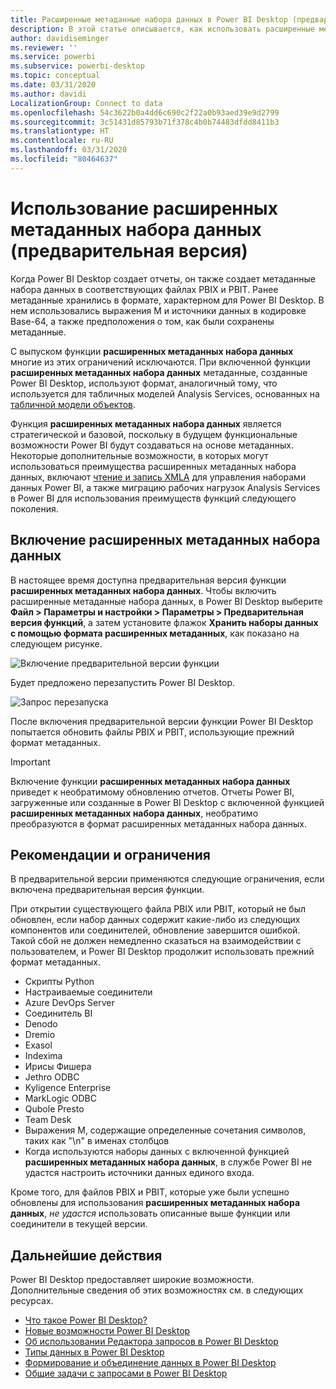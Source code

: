 ```yaml
---
title: Расширенные метаданные набора данных в Power BI Desktop (предварительная версия)
description: В этой статье описывается, как использовать расширенные метаданные набора данных в Power BI.
author: davidiseminger
ms.reviewer: ''
ms.service: powerbi
ms.subservice: powerbi-desktop
ms.topic: conceptual
ms.date: 03/31/2020
ms.author: davidi
LocalizationGroup: Connect to data
ms.openlocfilehash: 54c3622b0a4dd6c690c2f22a0b93aed39e9d2799
ms.sourcegitcommit: 3c51431d85793b71f378c4b0b74483dfdd8411b3
ms.translationtype: HT
ms.contentlocale: ru-RU
ms.lasthandoff: 03/31/2020
ms.locfileid: "80464637"
---
```

# <a name="using-enhanced-dataset-metadata-preview"></a>Использование расширенных метаданных набора данных (предварительная версия)

Когда Power BI Desktop создает отчеты, он также создает метаданные набора данных в соответствующих файлах PBIX и PBIT. Ранее метаданные хранились в формате, характерном для Power BI Desktop. В нем использовались выражения M и источники данных в кодировке Base-64, а также предположения о том, как были сохранены метаданные.

С выпуском функции **расширенных метаданных набора данных** многие из этих ограничений исключаются. При включенной функции **расширенных метаданных набора данных** метаданные, созданные Power BI Desktop, используют формат, аналогичный тому, что используется для табличных моделей Analysis Services, основанных на [табличной модели объектов](https://docs.microsoft.com/bi-reference/tom/introduction-to-the-tabular-object-model-tom-in-analysis-services-amo).


Функция **расширенных метаданных набора данных** является стратегической и базовой, поскольку в будущем функциональные возможности Power BI будут создаваться на основе метаданных. Некоторые дополнительные возможности, в которых могут использоваться преимущества расширенных метаданных набора данных, включают [чтение и запись XMLA](https://docs.microsoft.com/power-platform-release-plan/2019wave2/business-intelligence/xmla-readwrite) для управления наборами данных Power BI, а также миграцию рабочих нагрузок Analysis Services в Power BI для использования преимуществ функций следующего поколения.



## <a name="enable-enhanced-dataset-metadata"></a>Включение расширенных метаданных набора данных

В настоящее время доступна предварительная версия функции **расширенных метаданных набора данных**. Чтобы включить расширенные метаданные набора данных, в Power BI Desktop выберите **Файл > Параметры и настройки > Параметры > Предварительная версия функций**, а затем установите флажок **Хранить наборы данных с помощью формата расширенных метаданных**, как показано на следующем рисунке. 

![Включение предварительной версии функции](media/desktop-enhanced-dataset-metadata/enhanced-dataset-metadata-01.png)

Будет предложено перезапустить Power BI Desktop.

![Запрос перезапуска](media/desktop-enhanced-dataset-metadata/enhanced-dataset-metadata-02.png)

После включения предварительной версии функции Power BI Desktop попытается обновить файлы PBIX и PBIT, использующие прежний формат метаданных. 

> [!IMPORTANT]
> Включение функции **расширенных метаданных набора данных** приведет к необратимому обновлению отчетов. Отчеты Power BI, загруженные или созданные в Power BI Desktop с включенной функцией **расширенных метаданных набора данных**, необратимо преобразуются в формат расширенных метаданных набора данных.

## <a name="considerations-and-limitations"></a>Рекомендации и ограничения

В предварительной версии применяются следующие ограничения, если включена предварительная версия функции.

При открытии существующего файла PBIX или PBIT, который не был обновлен, если набор данных содержит какие-либо из следующих компонентов или соединителей, обновление завершится ошибкой. Такой сбой не должен немедленно сказаться на взаимодействии с пользователем, и Power BI Desktop продолжит использовать прежний формат метаданных.

* Скрипты Python
* Настраиваемые соединители
* Azure DevOps Server
* Соединитель BI
* Denodo
* Dremio
* Exasol
* Indexima
* Ирисы Фишера
* Jethro ODBC
* Kyligence Enterprise
* MarkLogic ODBC
* Qubole Presto
* Team Desk
* Выражения M, содержащие определенные сочетания символов, таких как "\\n" в именах столбцов
* Когда используются наборы данных с включенной функцией **расширенных метаданных набора данных**, в службе Power BI не удастся настроить источники данных единого входа.

Кроме того, для файлов PBIX и PBIT, которые уже были успешно обновлены для использования **расширенных метаданных набора данных**, *не удастся* использовать описанные выше функции или соединители в текущей версии.


## <a name="next-steps"></a>Дальнейшие действия

Power BI Desktop предоставляет широкие возможности. Дополнительные сведения об этих возможностях см. в следующих ресурсах.

* [Что такое Power BI Desktop?](desktop-what-is-desktop.md)
* [Новые возможности Power BI Desktop](desktop-latest-update.md)
* [Об использовании Редактора запросов в Power BI Desktop](desktop-query-overview.md)
* [Типы данных в Power BI Desktop](desktop-data-types.md)
* [Формирование и объединение данных в Power BI Desktop](desktop-shape-and-combine-data.md)
* [Общие задачи с запросами в Power BI Desktop](desktop-common-query-tasks.md)

